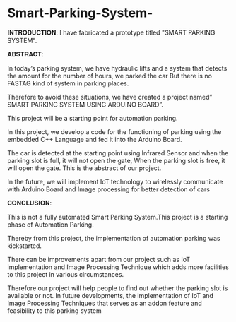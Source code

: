 # Smart-Parking-System-

𝐈𝐍𝐓𝐑𝐎𝐃𝐔𝐂𝐓𝐈𝐎𝐍:
             I have fabricated a prototype titled "SMART PARKING SYSTEM".

𝐀𝐁𝐒𝐓𝐑𝐀𝐂𝐓:

In today’s parking system, we have hydraulic lifts and a system that detects the amount 
for the number of hours, we parked the car But there is no FASTAG kind of system in 
parking places.

Therefore to avoid these situations, we have created a project named” SMART 
PARKING SYSTEM USING ARDUINO BOARD”. 

This project will be a starting point 
for automation parking.

In this project, we develop a code for the functioning of parking 
using the embedded C++ Language and fed it into the Arduino Board.

The car is detected 
at the starting point using Infrared Sensor and when the parking slot is full, it will not 
open the gate, When the parking slot is free, it will open the gate. This is the abstract of 
our project.

In the future, we will implement IoT technology to wirelessly communicate with Arduino 
Board and Image processing for better detection of cars

𝐂𝐎𝐍𝐂𝐋𝐔𝐒𝐈𝐎𝐍:

This is not a fully automated Smart Parking System.This project is a starting phase of Automation Parking.

Thereby from this project, the implementation of automation parking was 
kickstarted. 

There can be improvements apart from our project such as IoT implementation 
and Image Processing Technique which adds more facilities to this project in various 
circumstances. 

Therefore our project will help people to find out whether the parking slot is 
available or not. In future developments, the implementation of IoT and Image Processing 
Techniques that serves as an addon feature and feasibility to this parking system
